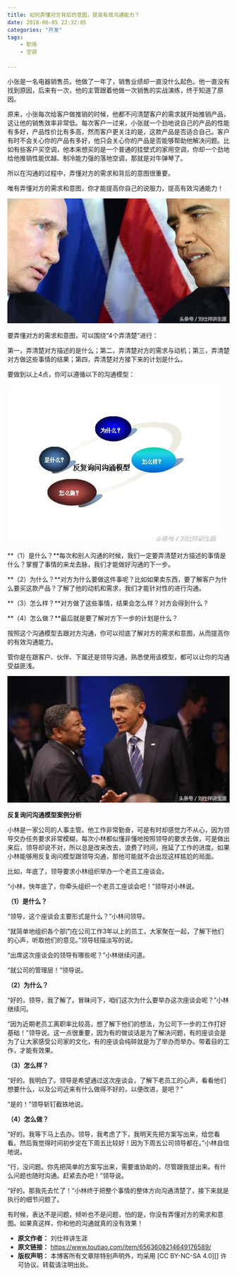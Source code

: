 ```yaml
---
title: 如何弄懂对方背后的意图，提高有效沟通能力？
date: 2018-06-05 22:32:05
categories: "开发"
tags:
	- 职场
	- 空调

---
```


小张是一名电器销售员。他做了一年了，销售业绩却一直没什么起色。他一直没有找到原因，后来有一次，他的主管跟着他做一次销售的实战演练，终于知道了原因。

原来，小张每次给客户做推销的时候，他都不问清楚客户的需求就开始推销产品，这让他的销售效率非常低。每次客户一过来，小张就一个劲地说自己的产品的性能有多好，产品性价比有多高，然而客户更关注的是，这款产品是否适合自己。客户有时不会关心你的产品有多好，他只会关心你的产品是否能够帮助他解决问题。比如有些客户买空调，他本来想买的是一个普通的挂壁式的家用空调，你却一个劲地给他推销性能优越、制冷能力强的落地空调，那就是对牛弹琴了。

所以在沟通的过程中，弄懂对方的需求和背后的意图很重要。

唯有弄懂对方的需求和意图，你才能提高你自己的说服力，提高有效沟通能力！

![如何弄懂对方背后的意图，提高有效沟通能力？][BB6R-E326-B2MN.jpg]

要弄懂对方的需求和意图，可以围绕“4个弄清楚”进行：

第一，弄清楚对方描述的是什么；第二，弄清楚对方的需求与动机；第三，弄清楚对方做这些事情的结果；第四，弄清楚对方接下来的计划是什么。

要做到以上4点，你可以遵循以下的沟通模型：

![如何弄懂对方背后的意图，提高有效沟通能力？][JVAY-QBQZ-NQJR.jpg]

**（1）是什么？**每次和别人沟通的时候，我们一定要弄清楚对方描述的事情是什么？掌握了事情的来龙去脉，我们才能做好沟通的下一步。

**（2）为什么？**对方为什么要做这件事呢？比如如果卖东西，要了解客户为什么要买这款产品？了解了他的动机和需求，我们才能针对性的进行沟通。

**（3）怎么样？**对方做了这些事情，结果会怎么样？对方会得到什么？

**（4）怎么做？**最后就是要了解对方下一步的计划是什么？

按照这个沟通模型去跟对方沟通，你可以彻底了解对方的需求和意图，从而提高你的有效沟通能力。

管你是在跟客户、伙伴、下属还是领导沟通，熟悉使用该模型，都可以让你的沟通受益匪浅。

![如何弄懂对方背后的意图，提高有效沟通能力？][ZAQZ-NVUE-JA6Z.jpg]

**反复询问沟通模型案例分析**

小林是一家公司的人事主管。他工作非常勤奋，可是有时却感觉力不从心，因为领导交办任务要求非常模糊，每次小林都似懂非懂地按照领导的要求去做，可是做出来后，领导却说不对，所以总是改来改去，浪费了时间，拖延了工作的进度。如果小林能够用反复询问模型跟领导沟通，那他可能就不会出现这样尴尬的局面。

比如，年底了，领导要求小林组织举办一个老员工座谈会。

“小林，快年底了，你牵头组织一个老员工座谈会吧！”领导对小林说。

**（1）是什么？**

“领导，这个座谈会主要形式是什么？”小林问领导。

“就简单地组织各个部门在公司工作3年以上的员工，大家聚在一起，了解下他们的心声，听取他们的意见。”领导轻描淡写的说。

“出席这次座谈会的领导有哪些呢？”小林继续问道。

“就公司的管理层！”领导说。

**（2）为什么？**

“好的，领导，我了解了。冒昧问下，咱们这次为什么要举办这次座谈会呢？”小林继续问。

“因为近期老员工离职率比较高，想了解下他们的想法，为公司下一步的工作打好基础！”领导说。这一点很重要，因为有的做谈话是为了解决问题，有的座谈会是为了让大家感受公司家的文化，有的座谈会纯碎就是为了举办而举办。带着目的工作，才能有效果。

**（3）怎么样？**

“好的。我明白了。领导是希望通过这次座谈会，了解下老员工的心声，看看他们想要什么，以及公司近来有什么做得不好的，以便改进，是吧？”

“是的！”领导斩钉截铁地说。

**（4）怎么做？**

“好的。我等下马上去办。领导，我考虑了下，我明天先把方案写出来，给您看看。然后我觉得时间初步定在下周五比较好！因为下周五公司领导都在。”小林自信地说。

“行，没问题。你先把简单的方案写出来，需要谁协助的，尽管跟我提出来。有什么问题也随时沟通。赶紧去办吧！”领导说。

“好的。那我先去忙了！”小林终于把整个事情的整体方向沟通清楚了，接下来就是执行的细节问题了。

有时候，表达不是问题，倾听也不是问题，怕的是，你没有弄懂对方的需求和意图。如果真这样，你和他的沟通就真的没有效果！


[BB6R-E326-B2MN.jpg]: static/resources/crawler/BB6R-E326-B2MN.jpg
[JVAY-QBQZ-NQJR.jpg]: static/resources/crawler/JVAY-QBQZ-NQJR.jpg
[ZAQZ-NVUE-JA6Z.jpg]: static/resources/crawler/ZAQZ-NVUE-JA6Z.jpg
 *  **原文作者：** 刘仕祥讲生涯
 *  **原文链接：** https://www.toutiao.com/item/6563608214649176589/
 *  **版权声明：** 本博客所有文章除特别声明外，均采用 [CC BY-NC-SA 4.0][] 许可协议。转载请注明出处。
